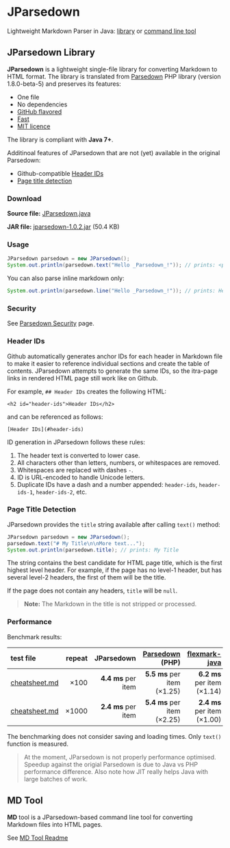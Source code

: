 # JParsedown

Lightweight Markdown Parser in Java: [library](#jparsedown-library) or [command line tool](mdtool/readme.md)

## JParsedown Library

**JParsedown** is a lightweight single-file library for converting Markdown to HTML format.
The library is translated from [Parsedown](https://github.com/erusev/parsedown) PHP library
(version 1.8.0-beta-5) and preserves its features:

* One file
* No dependencies
* [GitHub flavored](https://help.github.com/articles/github-flavored-markdown)
* [Fast](#performance)
* [MIT licence](LICENSE)

The library is compliant with **Java 7+**.

Additinoal features of JParsedown that are not (yet) available in the original Parsedown:

* Github-compatible [Header IDs](#header-ids)
* [Page title detection](#page-title-detection)


### Download

**Source file:** [JParsedown.java](src/com/xrbpowered/jparsedown/JParsedown.java)

**JAR file:** [jparsedown-1.0.2.jar](https://github.com/ashurrafiev/JParsedown/releases/download/1.0.2/jparsedown-1.0.2.jar) (50.4 KB)

### Usage

```java
JParsedown parsedown = new JParsedown();
System.out.println(parsedown.text("Hello _Parsedown_!")); // prints: <p>Hello <em>Parsedown</em>!</p>
```

You can also parse inline markdown only:

```java
System.out.println(parsedown.line("Hello _Parsedown_!")); // prints: Hello <em>Parsedown</em>!
```

### Security

See [Parsedown Security](https://github.com/erusev/parsedown#security) page.


### Header IDs

Github automatically generates anchor IDs for each header in Markdown file to make it
easier to reference individual sections and create the table of contents. JParsedown attempts to generate
the same IDs, so the itra-page links in rendered HTML page still work like on Github.

For example, `## Header IDs` creates the following HTML:

```
<h2 id="header-ids">Header IDs</h2>
```

and can be referenced as follows:


```
[Header IDs](#header-ids)
```

ID generation in JParsedown follows these rules:

1. The header text is converted to lower case.
1. All characters other than letters, numbers, or whitespaces are removed.
1. Whitespaces are replaced with dashes `-`.
1. ID is URL-encoded to handle Unicode letters.
1. Duplicate IDs have a dash and a number appended: `header-ids`, `header-ids-1`, `header-ids-2`, etc.


### Page Title Detection

JParsedown provides the `title` string available after calling `text()` method:

```java
JParsedown parsedown = new JParsedown();
parsedown.text("# My Title\n\nMore text...");
System.out.println(parsedown.title); // prints: My Title
```

The string contains the best candidate for HTML page title, which is the first highest level header.
For example, if the page has no level-1 header, but has several level-2 headers, the first of them
will be the title.

If the page does not contain any headers, `title` will be `null`.

> **Note:** The Markdown in the title is not stripped or processed.


### Performance

Benchmark results:

| test file | repeat | JParsedown | [Parsedown](https://github.com/erusev/parsedown) (PHP) | [flexmark-java](https://github.com/vsch/flexmark-java) |
| :--- | ---: | ---: | ---: | ---: |
| [cheatsheet.md](mdtool/cheatsheet.md) | &times;100 | **4.4 ms** per item | **5.5 ms** per item (&times;1.25) | **6.2 ms** per item (&times;1.14) |
| [cheatsheet.md](mdtool/cheatsheet.md) | &times;1000 | **2.4 ms** per item | **5.4 ms** per item (&times;2.25) | **2.4 ms** per item (&times;1.00) |

The benchmarking does not consider saving and loading times. Only `text()` function is measured.

> At the moment, JParsedown is not properly performance optimised.
> Speedup against the origial Parsedown is due to Java vs PHP performance difference.
> Also note how JIT really helps Java with large batches of work.

## MD Tool

**MD** tool is a JParsedown-based command line tool for converting Markdown files into HTML pages.

See [MD Tool Readme](mdtool/readme.md)
